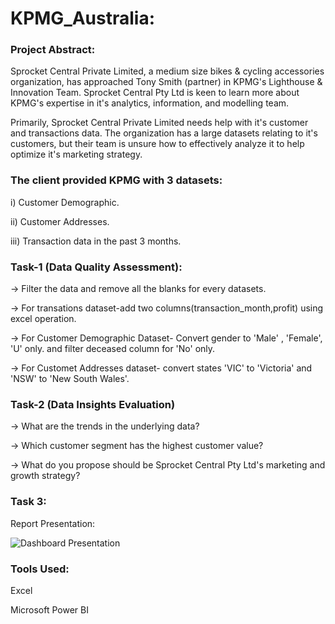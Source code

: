 # KPMG_Australia: 

### Project Abstract:

Sprocket Central Private Limited, a medium size bikes & cycling accessories organization, has approached Tony Smith (partner) in KPMG's Lighthouse & Innovation Team. Sprocket Central Pty Ltd is keen to learn more about KPMG's expertise in it's analytics, information, and modelling team. 

Primarily, Sprocket Central Private Limited needs help with it's customer and transactions data. The organization has a large datasets relating to it's customers, but their team is unsure how to effectively analyze it to help optimize it's marketing strategy.

### The client provided KPMG with 3 datasets:

i) Customer Demographic.

ii) Customer Addresses.

iii) Transaction data in the past 3 months. 

### Task-1 (Data Quality Assessment):

-> Filter the data and remove all the blanks for every datasets.

-> For transations dataset-add two columns(transaction_month,profit) using excel operation.

-> For Customer Demographic Dataset- Convert gender to 'Male' , 'Female', 'U' only. and filter deceased column for 'No' only. 

-> For Customet Addresses dataset- convert states 'VIC' to 'Victoria' and 'NSW' to 'New South Wales'. 

### Task-2 (Data Insights Evaluation)

-> What are the trends in the underlying data?

-> Which customer segment has the highest customer value?

-> What do you propose should be Sprocket Central Pty Ltd's marketing and growth strategy?

### Task 3: 

Report Presentation:

![Dashboard Presentation](https://user-images.githubusercontent.com/110813853/227095162-7c3608f2-594a-41ac-a953-aef11da07ac4.png)



### Tools Used:
Excel

Microsoft Power BI
